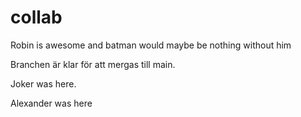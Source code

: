 # collab

Robin is awesome and batman would maybe be nothing without him

Branchen är klar för att mergas till main.

Joker was here.

Alexander was here
